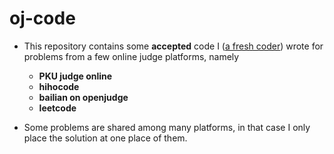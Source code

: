 # oj-code

+ This repository contains some <b>accepted</b> code I (<u>a fresh coder</u>) wrote for problems from a few online judge platforms, namely
  + <b>PKU judge online</b>
  + <b>hihocode</b>
  + <b>bailian on openjudge</b>
  + <b>leetcode</b>

+ Some problems are shared among many platforms, in that case I only place the solution at one place of them.
